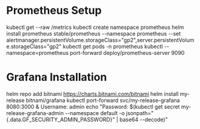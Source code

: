 # Prometheus Setup
kubectl get --raw /metrics
kubectl create namespace prometheus
helm install prometheus stable/prometheus --namespace prometheus --set alertmanager.persistentVolume.storageClass="gp2",server.persistentVolume.storageClass="gp2"
kubectl get pods -n prometheus
kubectl --namespace=prometheus port-forward deploy/prometheus-server 9090


# Grafana Installation

helm repo add bitnami https://charts.bitnami.com/bitnami
helm install my-release bitnami/grafana
kubectl port-forward svc/my-release-grafana 8080:3000 &
Username: admin
echo "Password: $(kubectl get secret my-release-grafana-admin --namespace default -o jsonpath="{.data.GF_SECURITY_ADMIN_PASSWORD}" | base64 --decode)"